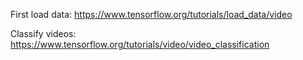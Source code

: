 First load data:
https://www.tensorflow.org/tutorials/load_data/video

Classify videos:
https://www.tensorflow.org/tutorials/video/video_classification